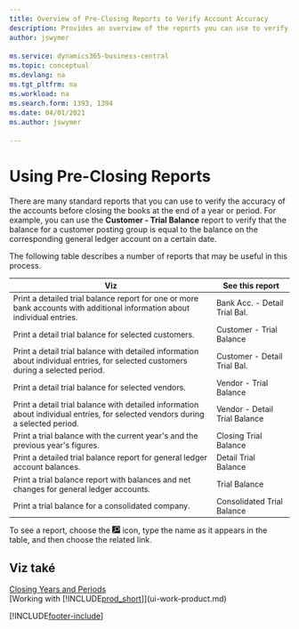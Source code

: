 ```yaml
---
title: Overview of Pre-Closing Reports to Verify Account Accuracy
description: Provides an overview of the reports you can use to verify the accuracy of accounts before closing the books at the end of a year or period.
author: jswymer

ms.service: dynamics365-business-central
ms.topic: conceptual
ms.devlang: na
ms.tgt_pltfrm: na
ms.workload: na
ms.search.form: 1393, 1394
ms.date: 04/01/2021
ms.author: jswymer

---
```

# Using Pre-Closing Reports

There are many standard reports that you can use to verify the accuracy of the accounts before closing the books at the end of a year or period. For example, you can use the **Customer - Trial Balance** report to verify that the balance for a customer posting group is equal to the balance on the corresponding general ledger account on a certain date.

The following table describes a number of reports that may be useful in this process.

| Viz | See this report |
| --- | --- |
| Print a detailed trial balance report for one or more bank accounts with additional information about individual entries. | Bank Acc. - Detail Trial Bal. |
| Print a detail trial balance for selected customers. | Customer - Trial Balance |
| Print a detail trial balance with detailed information about individual entries, for selected customers during a selected period. | Customer - Detail Trial Bal. |
| Print a detail trial balance for selected vendors. | Vendor - Trial Balance |
| Print a detail trial balance with detailed information about individual entries, for selected vendors during a selected period. | Vendor - Detail Trial Balance |
| Print a trial balance with the current year's and the previous year's figures. | Closing Trial Balance |
| Print a detailed trial balance report for general ledger account balances. | Detail Trial Balance |
| Print a trial balance report with balances and net changes for general ledger accounts. | Trial Balance |
| Print a trial balance for a consolidated company. | Consolidated Trial Balance |

To see a report, choose the ![Lightbulb that opens the Tell Me feature.](media/ui-search/search_small.png "Tell me what you want to do") icon, type the name as it appears in the table, and then choose the related link.

## Viz také

[Closing Years and Periods](year-close-years-periods.md)  
[Working with [!INCLUDE[prod_short](includes/prod_short.md)]](ui-work-product.md)



[!INCLUDE[footer-include](includes/footer-banner.md)]